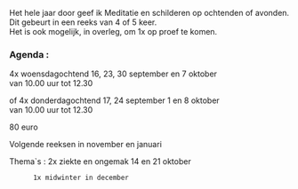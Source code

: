 Het hele jaar door geef ik Meditatie en schilderen op ochtenden of avonden. Dit gebeurt in een reeks van 4 of 5 keer.  
Het is ook mogelijk, in overleg,  om 1x op proef te komen.  



### Agenda  :   

 
4x woensdagochtend 16, 23, 30 september en 7 oktober  
van 10.00 uur tot 12.30

of 4x donderdagochtend 17, 24 september 1 en 8 oktober  
van 10.00 uur tot 12.30

80 euro   
 
Volgende reeksen in november en januari  


Thema`s : 2x ziekte en ongemak 14 en 21 oktober  
  
          1x midwinter in december
   




